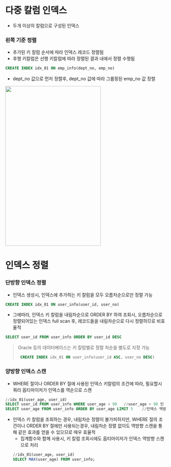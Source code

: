# 다중 칼럼 인덱스
* 두개 이상의 칼럼으로 구성된 인덱스

### 왼쪽 기준 정렬
* 추가된 키 칼럼 순서에 따라 인덱스 레코드 정렬됨
* 후행 키칼럼은 선행 키칼럼에 따라 정렬된 결과 내에서 정렬 수행됨
```sql
CREATE INDEX idx_01 ON emp_info(dept_no, emp_no)
```
* dept_no 값으로 먼저 정렬후, dept_no 값에 따라 그룹핑된 emp_no 값 정렬   

<img src="https://user-images.githubusercontent.com/48702893/110338514-6ab3f780-806a-11eb-8622-4692663cec67.png" width="300" height="500">

<br>

# 인덱스 정렬
### 단방향 인덱스 정렬
* 인덱스 생성시, 인덱스에 추가하는 키 칼럼을 모두 오름차순으로만 정렬 가능
```sql
CREATE INDEX idx_01 ON user_info(user_id, user_no) 
```

* 그에따라, 인덱스 키 칼럼을 내림차순으로 ORDER BY 하여 조회시, 오름차순으로 정렬되어있는 인덱스 full scan 후, 레코드들을 내림차순으로 다시 정렬하므로 비효율적
```sql
SELECT user_id FROM user_info ORDER BY user_id DESC 
```  

> Oracle 등의 데이터베이스는 키 칼럼별로 정렬 차순을 별도로 지정 가능
> ```sql
>  CREATE INDEX idx_01 ON user_info(user_id ASC, user_no DESC) 
>  ```

### 양방향 인덱스 스캔
* WHERE 절이나 ORDER BY 절에 사용된 인덱스 키칼럼의 조건에 따라, 필요할시 쿼리 옵티마이저가 인덱스를 역순으로 스캔
```sql
//idx_01(user_age, user_id)
SELECT user_id FROM user_info WHERE user_age > 90	//user_age > 90 인 레코드가 user_age < 90 인 레코드보다 적으므로 인덱스 역방향 스캔하여 처리
SELECT user_age FROM user_info ORDER BY user_age LIMIT 5	//인덱스 역방향 스캔하여 5개의 레코드만 스캔
```

* 인덱스 키 칼럼을 조회하는 경우, 내림차순 정렬이 불가피하지만, WHERE 절의 조건이나 ORDER BY 절에만 사용되는경우, 내림차순 정렬 없이도 역방향 스캔을 통해 같은 효과를 얻을 수 있으므로 매우 효율적
	* 집계함수와 함께 사용시, 키 칼럼 조회시에도 옵티마이저가 인덱스 역방향 스캔으로 처리
	```sql
	//idx_01(user_age, user_id)
	SELECT MAX(user_age) FROM user_info;
	```
